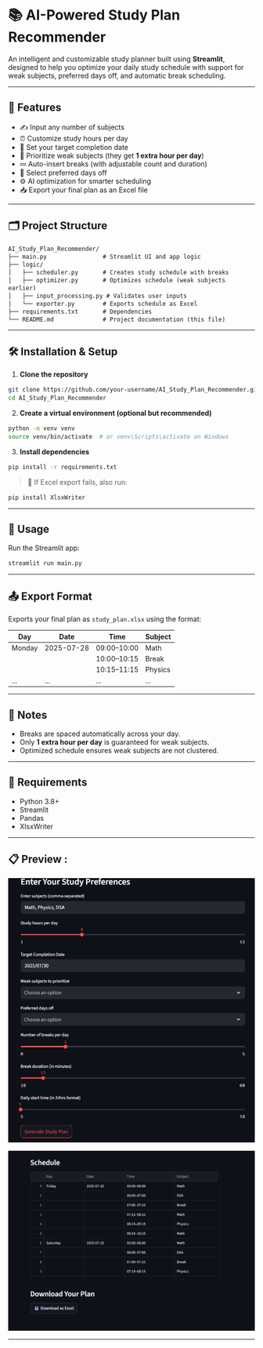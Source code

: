 # 📚 AI-Powered Study Plan Recommender

An intelligent and customizable study planner built using **Streamlit**, designed to help you optimize your daily study schedule with support for weak subjects, preferred days off, and automatic break scheduling.

---

## 🚀 Features

- ✍️ Input any number of subjects
- ⏰ Customize study hours per day
- 📅 Set your target completion date
- 🧠 Prioritize weak subjects (they get **1 extra hour per day**)
- 💤 Auto-insert breaks (with adjustable count and duration)
- 🚫 Select preferred days off
- ⚙️ AI optimization for smarter scheduling
- 📥 Export your final plan as an Excel file

---

## 🗂️ Project Structure

```
AI_Study_Plan_Recommender/
├── main.py                # Streamlit UI and app logic
├── logic/
│   ├── scheduler.py       # Creates study schedule with breaks
│   ├── optimizer.py       # Optimizes schedule (weak subjects earlier)
│   ├── input_processing.py # Validates user inputs
│   └── exporter.py        # Exports schedule as Excel
├── requirements.txt       # Dependencies
└── README.md              # Project documentation (this file)
```

---

## 🛠️ Installation & Setup

1. **Clone the repository**

```bash
git clone https://github.com/your-username/AI_Study_Plan_Recommender.git
cd AI_Study_Plan_Recommender
```

2. **Create a virtual environment (optional but recommended)**

```bash
python -m venv venv
source venv/bin/activate  # or venv\Scripts\activate on Windows
```

3. **Install dependencies**

```bash
pip install -r requirements.txt
```

> 🔁 If Excel export fails, also run:
```bash
pip install XlsxWriter
```

---

## 🧪 Usage

Run the Streamlit app:

```bash
streamlit run main.py
```

---

## 📤 Export Format

Exports your final plan as `study_plan.xlsx` using the format:

| Day     | Date       | Time       | Subject |
|---------|------------|------------|---------|
| Monday  | 2025-07-28 | 09:00–10:00| Math    |
|         |            | 10:00–10:15| Break   |
|         |            | 10:15–11:15| Physics |
| ...     | ...        | ...        | ...     |

---

## 📌 Notes

- Breaks are spaced automatically across your day.
- Only **1 extra hour per day** is guaranteed for weak subjects.
- Optimized schedule ensures weak subjects are not clustered.

---

## 🧾 Requirements

- Python 3.8+
- Streamlit
- Pandas
- XlsxWriter

---

## 📋 Preview : 

![Preview](https://github.com/prajwalp111/AI_Study_Plan_Recommender/blob/main/preview1.png)

![Preview](https://github.com/prajwalp111/AI_Study_Plan_Recommender/blob/main/preview2.png)

---
